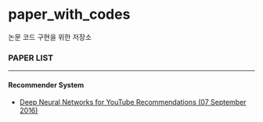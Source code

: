 # paper_with_codes
논문 코드 구현을 위한 저장소

### PAPER LIST
---
#### Recommender System
- [Deep Neural Networks for YouTube Recommendations (07 September 2016)](https://static.googleusercontent.com/media/research.google.com/ko//pubs/archive/45530.pdf)
